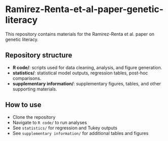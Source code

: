 # Ramirez-Renta-et-al-paper-genetic-literacy

This repository contains materials for the Ramirez-Renta et al. paper on genetic literacy.

## Repository structure

- **R code/**: scripts used for data cleaning, analysis, and figure generation.
- **statistics/**: statistical model outputs, regression tables, post-hoc comparisons.
- **supplementary information/**: supplementary figures, tables, and other supporting materials.

## How to use
- Clone the repository
- Navigate to `R code/` to run analyses
- See `statistics/` for regression and Tukey outputs
- See `supplementary information/` for additional tables and figures
